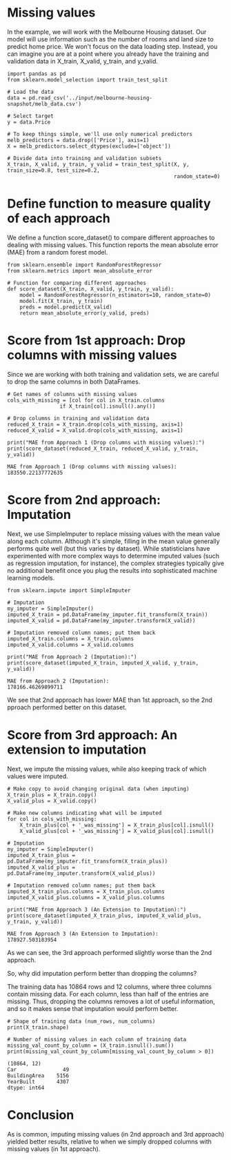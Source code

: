 # Missing values
In the example, we will work with the Melbourne Housing dataset. Our model will use information such as the number of rooms and land size to predict home price.
We won't focus on the data loading step. Instead, you can imagine you are at a point where you already have the training and validation data in X_train, X_valid, y_train, and y_valid.

    import pandas as pd
    from sklearn.model_selection import train_test_split

    # Load the data
    data = pd.read_csv('../input/melbourne-housing-snapshot/melb_data.csv')

    # Select target
    y = data.Price

    # To keep things simple, we'll use only numerical predictors
    melb_predictors = data.drop(['Price'], axis=1)
    X = melb_predictors.select_dtypes(exclude=['object'])

    # Divide data into training and validation subsets
    X_train, X_valid, y_train, y_valid = train_test_split(X, y, train_size=0.8, test_size=0.2,
                                                          random_state=0)


# Define function to measure quality of each approach
We define a function score_dataset() to compare different approaches to dealing with missing values. This function reports the mean absolute error (MAE) from a random forest model.

    from sklearn.ensemble import RandomForestRegressor
    from sklearn.metrics import mean_absolute_error

    # Function for comparing different approaches
    def score_dataset(X_train, X_valid, y_train, y_valid):
        model = RandomForestRegressor(n_estimators=10, random_state=0)
        model.fit(X_train, y_train)
        preds = model.predict(X_valid)
        return mean_absolute_error(y_valid, preds)


# Score from 1st approach: Drop columns with missing values
Since we are working with both training and validation sets, we are careful to drop the same columns in both DataFrames.

    # Get names of columns with missing values
    cols_with_missing = [col for col in X_train.columns
                     if X_train[col].isnull().any()]

    # Drop columns in training and validation data
    reduced_X_train = X_train.drop(cols_with_missing, axis=1)
    reduced_X_valid = X_valid.drop(cols_with_missing, axis=1)

    print("MAE from Approach 1 (Drop columns with missing values):")
    print(score_dataset(reduced_X_train, reduced_X_valid, y_train, y_valid))

    MAE from Approach 1 (Drop columns with missing values):
    183550.22137772635


# Score from 2nd approach: Imputation
Next, we use SimpleImputer to replace missing values with the mean value along each column. Although it's simple, filling in the mean value generally performs quite well (but this varies
by dataset). While statisticians have experimented with more complex ways to determine imputed values (such as regression imputation, for instance), the complex strategies typically give
no additional benefit once you plug the results into sophisticated machine learning models.

    from sklearn.impute import SimpleImputer

    # Imputation
    my_imputer = SimpleImputer()
    imputed_X_train = pd.DataFrame(my_imputer.fit_transform(X_train))
    imputed_X_valid = pd.DataFrame(my_imputer.transform(X_valid))

    # Imputation removed column names; put them back
    imputed_X_train.columns = X_train.columns
    imputed_X_valid.columns = X_valid.columns

    print("MAE from Approach 2 (Imputation):")
    print(score_dataset(imputed_X_train, imputed_X_valid, y_train, y_valid))

    MAE from Approach 2 (Imputation):
    178166.46269899711


We see that 2nd approach has lower MAE than 1st approach, so the 2nd pproach performed better on this dataset.

# Score from 3rd approach: An extension to imputation
Next, we impute the missing values, while also keeping track of which values were imputed.

    # Make copy to avoid changing original data (when imputing)
    X_train_plus = X_train.copy()
    X_valid_plus = X_valid.copy()

    # Make new columns indicating what will be imputed
    for col in cols_with_missing:
        X_train_plus[col + '_was_missing'] = X_train_plus[col].isnull()
        X_valid_plus[col + '_was_missing'] = X_valid_plus[col].isnull()

    # Imputation
    my_imputer = SimpleImputer()
    imputed_X_train_plus = pd.DataFrame(my_imputer.fit_transform(X_train_plus))
    imputed_X_valid_plus = pd.DataFrame(my_imputer.transform(X_valid_plus))

    # Imputation removed column names; put them back
    imputed_X_train_plus.columns = X_train_plus.columns
    imputed_X_valid_plus.columns = X_valid_plus.columns

    print("MAE from Approach 3 (An Extension to Imputation):")
    print(score_dataset(imputed_X_train_plus, imputed_X_valid_plus, y_train, y_valid))

    MAE from Approach 3 (An Extension to Imputation):
    178927.503183954


As we can see, the 3rd approach performed slightly worse than the 2nd approach.

So, why did imputation perform better than dropping the columns?

The training data has 10864 rows and 12 columns, where three columns contain missing data. For each column, less than half of the entries are missing. Thus, dropping the columns removes
a lot of useful information, and so it makes sense that imputation would perform better.

    # Shape of training data (num_rows, num_columns)
    print(X_train.shape)

    # Number of missing values in each column of training data
    missing_val_count_by_column = (X_train.isnull().sum())
    print(missing_val_count_by_column[missing_val_count_by_column > 0])

    (10864, 12)
    Car               49
    BuildingArea    5156
    YearBuilt       4307
    dtype: int64


# Conclusion
As is common, imputing missing values (in 2nd approach and 3rd approach) yielded better results, relative to when we simply dropped columns with missing values (in 1st approach).
